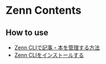 # Zenn Contents

## How to use
- [Zenn CLIで記事・本を管理する方法](https://zenn.dev/zenn/articles/zenn-cli-guide)
- [Zenn CLIをインストールする](https://zenn.dev/zenn/articles/install-zenn-cli)